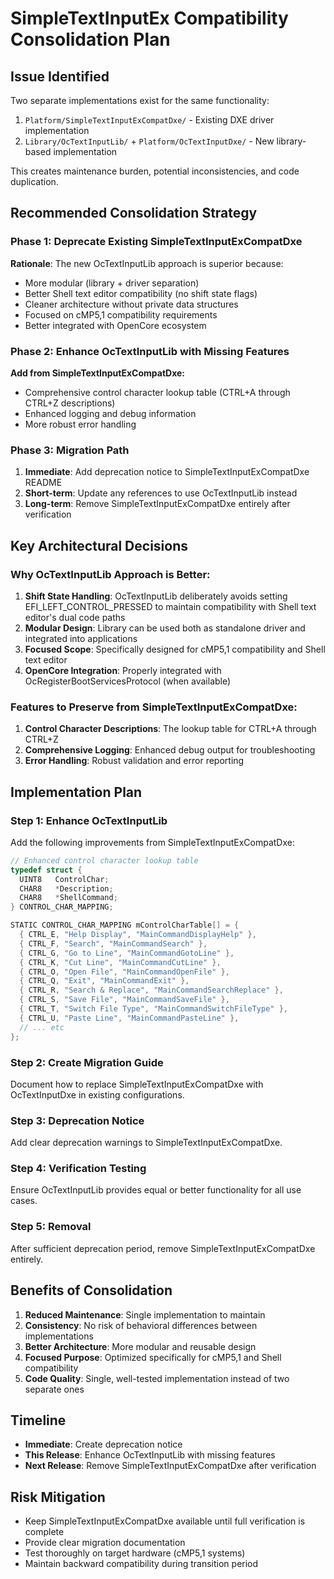 # SimpleTextInputEx Compatibility Consolidation Plan

## Issue Identified
Two separate implementations exist for the same functionality:
1. `Platform/SimpleTextInputExCompatDxe/` - Existing DXE driver implementation
2. `Library/OcTextInputLib/` + `Platform/OcTextInputDxe/` - New library-based implementation

This creates maintenance burden, potential inconsistencies, and code duplication.

## Recommended Consolidation Strategy

### Phase 1: Deprecate Existing SimpleTextInputExCompatDxe
**Rationale**: The new OcTextInputLib approach is superior because:
- More modular (library + driver separation)
- Better Shell text editor compatibility (no shift state flags)
- Cleaner architecture without private data structures
- Focused on cMP5,1 compatibility requirements
- Better integrated with OpenCore ecosystem

### Phase 2: Enhance OcTextInputLib with Missing Features
**Add from SimpleTextInputExCompatDxe:**
- Comprehensive control character lookup table (CTRL+A through CTRL+Z descriptions)
- Enhanced logging and debug information
- More robust error handling

### Phase 3: Migration Path
1. **Immediate**: Add deprecation notice to SimpleTextInputExCompatDxe README
2. **Short-term**: Update any references to use OcTextInputLib instead
3. **Long-term**: Remove SimpleTextInputExCompatDxe entirely after verification

## Key Architectural Decisions

### Why OcTextInputLib Approach is Better:
1. **Shift State Handling**: OcTextInputLib deliberately avoids setting EFI_LEFT_CONTROL_PRESSED to maintain compatibility with Shell text editor's dual code paths
2. **Modular Design**: Library can be used both as standalone driver and integrated into applications
3. **Focused Scope**: Specifically designed for cMP5,1 compatibility and Shell text editor
4. **OpenCore Integration**: Properly integrated with OcRegisterBootServicesProtocol (when available)

### Features to Preserve from SimpleTextInputExCompatDxe:
1. **Control Character Descriptions**: The lookup table for CTRL+A through CTRL+Z
2. **Comprehensive Logging**: Enhanced debug output for troubleshooting
3. **Error Handling**: Robust validation and error reporting

## Implementation Plan

### Step 1: Enhance OcTextInputLib
Add the following improvements from SimpleTextInputExCompatDxe:

```c
// Enhanced control character lookup table
typedef struct {
  UINT8   ControlChar;
  CHAR8   *Description;
  CHAR8   *ShellCommand;
} CONTROL_CHAR_MAPPING;

STATIC CONTROL_CHAR_MAPPING mControlCharTable[] = {
  { CTRL_E, "Help Display", "MainCommandDisplayHelp" },
  { CTRL_F, "Search", "MainCommandSearch" },
  { CTRL_G, "Go to Line", "MainCommandGotoLine" },
  { CTRL_K, "Cut Line", "MainCommandCutLine" },
  { CTRL_O, "Open File", "MainCommandOpenFile" },
  { CTRL_Q, "Exit", "MainCommandExit" },
  { CTRL_R, "Search & Replace", "MainCommandSearchReplace" },
  { CTRL_S, "Save File", "MainCommandSaveFile" },
  { CTRL_T, "Switch File Type", "MainCommandSwitchFileType" },
  { CTRL_U, "Paste Line", "MainCommandPasteLine" },
  // ... etc
};
```

### Step 2: Create Migration Guide
Document how to replace SimpleTextInputExCompatDxe with OcTextInputDxe in existing configurations.

### Step 3: Deprecation Notice
Add clear deprecation warnings to SimpleTextInputExCompatDxe.

### Step 4: Verification Testing
Ensure OcTextInputLib provides equal or better functionality for all use cases.

### Step 5: Removal
After sufficient deprecation period, remove SimpleTextInputExCompatDxe entirely.

## Benefits of Consolidation
1. **Reduced Maintenance**: Single implementation to maintain
2. **Consistency**: No risk of behavioral differences between implementations  
3. **Better Architecture**: More modular and reusable design
4. **Focused Purpose**: Optimized specifically for cMP5,1 and Shell compatibility
5. **Code Quality**: Single, well-tested implementation instead of two separate ones

## Timeline
- **Immediate**: Create deprecation notice
- **This Release**: Enhance OcTextInputLib with missing features
- **Next Release**: Remove SimpleTextInputExCompatDxe after verification

## Risk Mitigation
- Keep SimpleTextInputExCompatDxe available until full verification is complete
- Provide clear migration documentation
- Test thoroughly on target hardware (cMP5,1 systems)
- Maintain backward compatibility during transition period
